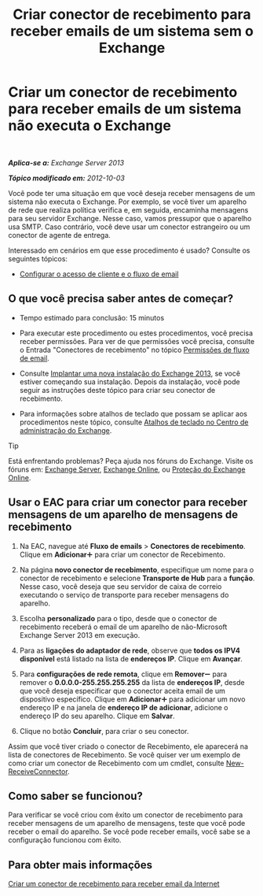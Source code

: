 ﻿---
title: 'Criar conector de recebimento para receber emails de um sistema sem o Exchange'
TOCTitle: Criar um conector de recebimento para receber emails de um sistema não executa o Exchange
ms:assetid: 85f0864a-6502-49db-8804-16755a7292b4
ms:mtpsurl: https://technet.microsoft.com/pt-br/library/JJ657467(v=EXCHG.150)
ms:contentKeyID: 50486026
ms.date: 05/22/2018
mtps_version: v=EXCHG.150
ms.translationtype: MT
---

# Criar um conector de recebimento para receber emails de um sistema não executa o Exchange

 

_**Aplica-se a:** Exchange Server 2013_

_**Tópico modificado em:** 2012-10-03_

Você pode ter uma situação em que você deseja receber mensagens de um sistema não executa o Exchange. Por exemplo, se você tiver um aparelho de rede que realiza política verifica e, em seguida, encaminha mensagens para seu servidor Exchange. Nesse caso, vamos pressupor que o aparelho usa SMTP. Caso contrário, você deve usar um conector estrangeiro ou um conector de agente de entrega.

Interessado em cenários em que esse procedimento é usado? Consulte os seguintes tópicos:

  - [Configurar o acesso de cliente e o fluxo de email](configure-mail-flow-and-client-access-exchange-2013-help.md)

## O que você precisa saber antes de começar?

  - Tempo estimado para conclusão: 15 minutos

  - Para executar este procedimento ou estes procedimentos, você precisa receber permissões. Para ver de que permissões você precisa, consulte o Entrada "Conectores de recebimento" no tópico [Permissões de fluxo de email](mail-flow-permissions-exchange-2013-help.md).

  - Consulte [Implantar uma nova instalação do Exchange 2013](deploy-a-new-installation-of-exchange-2013-exchange-2013-help.md), se você estiver começando sua instalação. Depois da instalação, você pode seguir as instruções deste tópico para criar seu conector de recebimento.

  - Para informações sobre atalhos de teclado que possam se aplicar aos procedimentos neste tópico, consulte [Atalhos de teclado no Centro de administração do Exchange](keyboard-shortcuts-in-the-exchange-admin-center-exchange-online-protection-help.md).


> [!TIP]
> Está enfrentando problemas? Peça ajuda nos fóruns do Exchange. Visite os fóruns em: <A href="https://go.microsoft.com/fwlink/p/?linkid=60612">Exchange Server</A>, <A href="https://go.microsoft.com/fwlink/p/?linkid=267542">Exchange Online</A>, ou <A href="https://go.microsoft.com/fwlink/p/?linkid=285351">Proteção do Exchange Online</A>.



## Usar o EAC para criar um conector para receber mensagens de um aparelho de mensagens de recebimento

1.  Na EAC, navegue até **Fluxo de emails** \> **Conectores de recebimento**. Clique em **Adicionar**![Ícone Adicionar](images/JJ218640.c1e75329-d6d7-4073-a27d-498590bbb558(EXCHG.150).gif "Ícone Adicionar") para criar um conector de Recebimento.

2.  Na página **novo conector de recebimento**, especifique um nome para o conector de recebimento e selecione **Transporte de Hub** para a **função**. Nesse caso, você deseja que seu servidor de caixa de correio executando o serviço de transporte para receber mensagens do aparelho.

3.  Escolha **personalizado** para o tipo, desde que o conector de recebimento receberá o email de um aparelho de não-Microsoft Exchange Server 2013 em execução.

4.  Para as **ligações do adaptador de rede**, observe que **todos os IPV4 disponível** está listado na lista de **endereços IP**. Clique em **Avançar**.

5.  Para **configurações de rede remota**, clique em **Remover**![ícone Remover](images/JJ657492.479b6ced-8d64-4277-a725-f17fea202b28(EXCHG.150).gif "ícone Remover") para remover o **0.0.0.0-255.255.255.255** da lista de **endereços IP**, desde que você deseja especificar que o conector aceita email de um dispositivo específico. Clique em **Adicionar**![Ícone Adicionar](images/JJ218640.c1e75329-d6d7-4073-a27d-498590bbb558(EXCHG.150).gif "Ícone Adicionar") para adicionar um novo endereço IP e na janela de **endereço IP de adicionar**, adicione o endereço IP do seu aparelho. Clique em **Salvar**.

6.  Clique no botão **Concluir**, para criar o seu conector.

Assim que você tiver criado o conector de Recebimento, ele aparecerá na lista de conectores de Recebimento. Se você quiser ver um exemplo de como criar um conector de Recebimento com um cmdlet, consulte [New-ReceiveConnector](https://technet.microsoft.com/pt-br/library/bb125139\(v=exchg.150\)).

## Como saber se funcionou?

Para verificar se você criou com êxito um conector de recebimento para receber mensagens de um aparelho de mensagens, teste que você pode receber o email do aparelho. Se você pode receber emails, você sabe se a configuração funcionou com êxito.

## Para obter mais informações

[Criar um conector de recebimento para receber email da Internet](create-a-receive-connector-to-receive-email-from-the-internet-exchange-2013-help.md)

